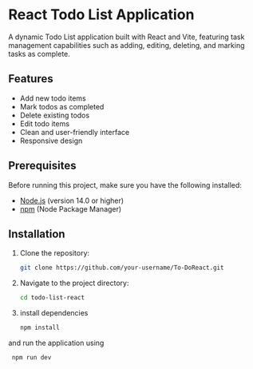 # React Todo List Application

A dynamic Todo List application built with React and Vite, featuring task management capabilities such as adding, editing, deleting, and marking tasks as complete.

## Features

- Add new todo items
- Mark todos as completed
- Delete existing todos
- Edit todo items
- Clean and user-friendly interface
- Responsive design

## Prerequisites

Before running this project, make sure you have the following installed:

- [Node.js](https://nodejs.org/) (version 14.0 or higher)
- [npm](https://www.npmjs.com/) (Node Package Manager)

## Installation

1. Clone the repository:

   ```bash
   git clone https://github.com/your-username/To-DoReact.git

2.  Navigate to the project directory:

    ```bash
    cd todo-list-react

3. install dependencies
    ```bash
    npm install

and run the application using
   ```bash
    npm run dev

